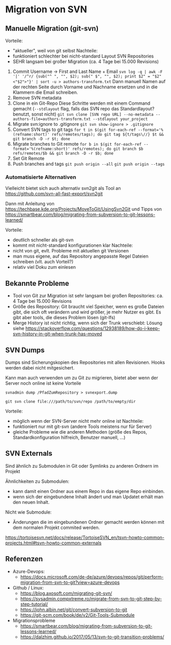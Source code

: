 # Migration von SVN
## Manuelle Migration (git-svn)

Vorteile:
* "aktueller", weil von git selbst
Nachteile:
* funktioniert schlechter bei nicht-standard Layout SVN Repositories
* SEHR langsam bei großer Migration (ca. 4 Tage bei 15.000 Revisions)

1. Commit Username -> First and Last Name + Email
   `svn log -q | awk -F '|' '/^r/ {sub("^ ", "", $2); sub(" $", "", $2); print $2" = "$2" <"$2">"}' | sort -u > authors-transform.txt`
   Dann manuell Namen auf der rechten Seite durch Vorname und Nachname ersetzen und in die Klammern die Email schreiben.
2. Remove SVN metadata
3. Clone in ein Git-Repo
  Diese Schritte werden mit einem Command gemacht (`--stdlayout` flag, falls das SVN repo das Standardlayout? benutzt, sonst nicht)
   `git svn clone [SVN repo URL] --no-metadata --authors-file=authors-transform.txt --stdlayout your_project`
4. Migrate svn:ignore to .gitignore
   `git svn show-ignore > .gitignore`
5. Convert SVN tags to git tags
   `for t in $(git for-each-ref --format='%(refname:short)' refs/remotes/tags); do git tag ${t/tags\//} $t && git branch -D -r $t; done`
6. Migrate branches to Git remote
   `for b in $(git for-each-ref --format='%(refname:short)' refs/remotes); do git branch $b refs/remotes/$b && git branch -D -r $b; done`
7. Set Git Remote
8. Push branches and tags
    `git push origin --all`
    `git push origin --tags`

### Automatisierte Alternativen

Vielleicht bietet sich auch alternativ svn2git als Tool an
https://github.com/svn-all-fast-export/svn2git

Dann mit Anleitung von https://techbase.kde.org/Projects/MoveToGit/UsingSvn2Git
und Tipps von https://smartbear.com/blog/migrating-from-subversion-to-git-lessons-learned/

Vorteile:
* deutlich schneller als git-svn
* kommt mit nicht-standard konfigurationen klar
Nachteile:
* nicht von git, evlt. Probleme mit aktuellen git Versionen
* man muss eigene, auf das Repository angepasste Regel Dateien schreiben (vlt. auch Vorteil?)
* relativ viel Doku zum einlesen


## Bekannte Probleme

* Tool von Git zur Migration ist sehr langsam bei großen Repositories: ca. 4 Tage bei 15.000 Revisions
* Größe des Repository: Git braucht viel Speicher, wenn es große Dateien gibt, die sich oft verändern und wird größer, je mehr Nutzer es gibt. Es gibt aber tools, die dieses Problem lösen (git-lfs)  
* Merge History ist nicht richtig, wenn sich der Trunk verschiebt: Lösung siehe https://stackoverflow.com/questions/12938189/how-do-i-keep-svn-history-in-git-when-trunk-has-moved

## SVN Dumps
Dumps sind Sicherungskopien des Repositories mit allen Revisionen.
Hooks werden dabei nicht mitgesichert.

Kann man auch verwenden um zu Git zu migrieren, bietet aber wenn der Server noch online ist keine Vorteile

`svnadmin dump /PfadZumRepository > svnexport.dump`

`git svn clone file:///path/to/svn/repo /path/to/empty/dir`

Vorteile:
* möglich wenn der SVN-Server nicht mehr online ist
Nachteile:
* funktioniert nur mit git-svn (andere Tools meistens nur für Server)
* gleiche Probleme wie die anderen Methoden (größe des Repos, Standardkonfiguration hilfreich, Benutzer manuell, ...)

## SVN Externals
Sind ähnlich zu Submodulen in Git oder Symlinks zu anderen Ordnern im Projekt

Ähnlichkeiten zu Submodulen:
* kann damit einen Ordner aus einem Repo in das eigene Repo einbinden.
* wenn sich der eingebundene Inhalt ändert und man Updatet erhält man den neuen Inhalt.

Nicht wie Submodule:
* Änderungen die im eingebundenen Ordner gemacht werden können mit dem normalen Projekt commited werden. 

https://tortoisesvn.net/docs/release/TortoiseSVN_en/tsvn-howto-common-projects.html#tsvn-howto-common-externals

## Referenzen

* Azure-Devops: 
  * https://docs.microsoft.com/de-de/azure/devops/repos/git/perform-migration-from-svn-to-git?view=azure-devops
* Github / Linux: 
  * https://blog.axosoft.com/migrating-git-svn/
  * https://sysadmin.compxtreme.ro/migrate-from-svn-to-git-step-by-step-tutorial/
  * https://john.albin.net/git/convert-subversion-to-git
  * https://git-scm.com/book/de/v2/Git-Tools-Submodule
* Migrationsprobleme
  * https://smartbear.com/blog/migrating-from-subversion-to-git-lessons-learned/
  * https://dalzhim.github.io/2017/05/13/svn-to-git-transition-problems/
